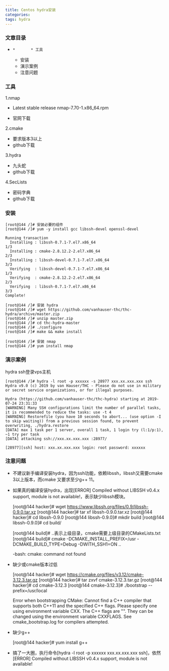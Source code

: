 ```yaml
---
title: Centos hydra安装
categories: 
tags: hydra
---
```

### 文章目录

  *     *       * 工具
      * 安装
      * 演示案例
      * 注意问题

### 工具

1.nmap

  * Latest stable release nmap-7.70-1.x86_64.rpm

  * 官网下载

2.cmake

  * 要求版本3以上
  * github下载

3.hydra

  * 九头蛇
  * github下载

4.SecLists

  * 密码字典
  * github下载

### 安装

    
    
    [root@144 /]# 安装必要的组件
    [root@144 /]# yum -y install gcc libssh-devel openssl-devel
    
    Running transaction
      Installing : libssh-0.7.1-7.el7.x86_64                                                                                                         1/3 
      Installing : cmake-2.8.12.2-2.el7.x86_64                                                                                                       2/3 
      Installing : libssh-devel-0.7.1-7.el7.x86_64                                                                                                   3/3 
      Verifying  : libssh-devel-0.7.1-7.el7.x86_64                                                                                                   1/3 
      Verifying  : cmake-2.8.12.2-2.el7.x86_64                                                                                                       2/3 
      Verifying  : libssh-0.7.1-7.el7.x86_64                                                                                                         3/3 
    Complete!
    
    [root@144 /]# 安装 hydra
    [root@144 /]# wget https://github.com/vanhauser-thc/thc-hydra/archive/master.zip
    [root@144 /]# unzip master.zip 
    [root@144 /]# cd thc-hydra-master
    [root@144 /]# ./configure
    [root@144 /]# make && make install
    
    [root@144 /]# 安装 nmap
    [root@144 /]# yum install nmap
    

### 演示案例

hydra ssh登录vps主机

    
    
    [root@144 /]# hydra -l root -p xxxxxx -s 28977 xxx.xx.xxx.xxx ssh
    Hydra v9.0 (c) 2019 by van Hauser/THC - Please do not use in military or secret service organizations, or for illegal purposes.
    
    Hydra (https://github.com/vanhauser-thc/thc-hydra) starting at 2019-07-24 23:31:33
    [WARNING] Many SSH configurations limit the number of parallel tasks, it is recommended to reduce the tasks: use -t 4
    [WARNING] Restorefile (you have 10 seconds to abort... (use option -I to skip waiting)) from a previous session found, to prevent overwriting, ./hydra.restore
    [DATA] max 1 task per 1 server, overall 1 task, 1 login try (l:1/p:1), ~1 try per task
    [DATA] attacking ssh://xxx.xx.xxx.xxx :28977/
    
    [28977][ssh] host: xxx.xx.xxx.xxx login: root password: xxxxxx
    

### 注意问题

  * 不建议新手编译安装hydra，因为ssh功能，依赖libssh，libssh又需要cmake 3以上版本，而cmake 又要求至少g++ 11。
  * 如果真的编译安装hydra，出现[ERROR] Compiled without LIBSSH v0.4.x support, module is not available!，表示缺少libssh模块。

    
    
    [root@144 hacker]# wget https://www.libssh.org/files/0.9/libssh-0.9.0.tar.xz
    [root@144 hacker]# tar xf libssh-0.9.0.tar.xz 
    [root@144 hacker]# cd libssh-0.9.0
    [root@144 libssh-0.9.0]# mkdir build
    [root@144 libssh-0.9.0]# cd build/
    
    [root@144 build]# ..表示上级目录，cmake需要上级目录的CMakeLists.txt
    [root@144 build]# cmake -DCMAKE_INSTALL_PREFIX=/usr -DCMAKE_BUILD_TYPE=Debug -DWITH_SSH1=ON ..
    
    -bash: cmake: command not found
    
    

  * 缺少或cmake版本过低

    
    
    [root@144 hacker]# wget https://cmake.org/files/v3.12/cmake-3.12.3.tar.gz
    [root@144 hacker]# tar zxvf cmake-3.12.3.tar.gz
    [root@144 hacker]# cd cmake-3.12.3
    [root@144 cmake-3.12.3]# ./bootstrap --prefix=/usr/local
    
    Error when bootstrapping CMake:
    Cannot find a C++ compiler that supports both C++11 and the specified C++ flags.
    Please specify one using environment variable CXX.
    The C++ flags are "".
    They can be changed using the environment variable CXXFLAGS.
    See cmake_bootstrap.log for compilers attempted.
    

  * 缺少g++

    
    
    [root@144 hacker]# yum install g++
    

  * 搞了一大圈，执行命令[hydra -l root -p xxxxxx xxx.xx.xxx.xxx ssh]，依然[ERROR] Compiled without LIBSSH v0.4.x support, module is not available!

